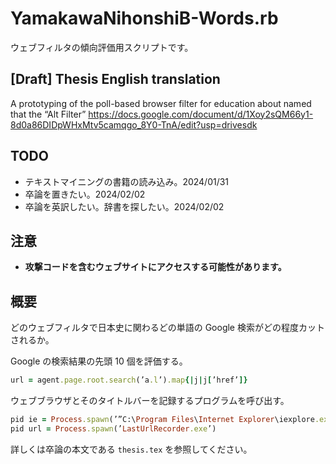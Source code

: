 # YamakawaNihonshiB-Words.rb
ウェブフィルタの傾向評価用スクリプトです。

## [Draft] Thesis English translation 
A prototyping of the poll-based browser filter for education about named that the “Alt Filter”
https://docs.google.com/document/d/1Xoy2sQM66y1-8d0a86DIDpWHxMtv5camqgo_8Y0-TnA/edit?usp=drivesdk

## TODO
- テキストマイニングの書籍の読み込み。2024/01/31
- 卒論を置きたい。2024/02/02
- 卒論を英訳したい。辞書を探したい。2024/02/02

## 注意
- **攻撃コードを含むウェブサイトにアクセスする可能性があります。**

## 概要
どのウェブフィルタで日本史に関わるどの単語の Google 検索がどの程度カットされるか。

Google の検索結果の先頭 10 個を評価する。
```ruby
url = agent.page.root.search(’a.l’).map{|j|j[’href’]}
```
ウェブブラウザとそのタイトルバーを記録するプログラムを呼び出す。
```ruby
pid ie = Process.spawn(’”C:\Program Files\Internet Explorer\iexplore.exe”’ + ’ ”’ + row temp + ’”’)
pid url = Process.spawn(’LastUrlRecorder.exe’)
```
詳しくは卒論の本文である ```thesis.tex``` を参照してください。



